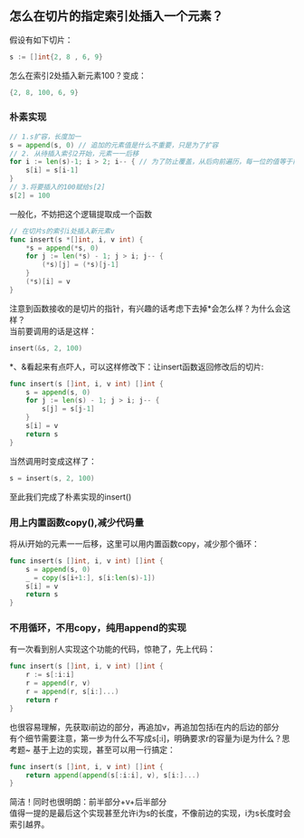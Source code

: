 ## 怎么在切片的指定索引处插入一个元素？
假设有如下切片：
```go
s := []int{2, 8 , 6, 9}
```
怎么在索引2处插入新元素100？变成：
```go
{2, 8, 100, 6, 9}
```
### 朴素实现
```go
// 1.s扩容，长度加一
s = append(s, 0) // 追加的元素值是什么不重要，只是为了扩容
// 2. 从待插入索引2开始，元素一一后移
for i := len(s)-1; i > 2; i-- { // 为了防止覆盖，从后向前遍历，每一位的值等于前一位的值
	s[i] = s[i-1]
}
// 3.将要插入的100赋给s[2]
s[2] = 100
```
一般化，不妨把这个逻辑提取成一个函数
```go
// 在切片s的索引i处插入新元素v
func insert(s *[]int, i, v int) {
	*s = append(*s, 0)
	for j := len(*s) - 1; j > i; j-- {
		(*s)[j] = (*s)[j-1]
	}
	(*s)[i] = v
}
```
注意到函数接收的是切片的指针，有兴趣的话考虑下去掉*会怎么样？为什么会这样？<br>
当前要调用的话是这样：
```go
insert(&s, 2, 100)
```
*、&看起来有点吓人，可以这样修改下：让insert函数返回修改后的切片:
```go
func insert(s []int, i, v int) []int {
	s = append(s, 0)
	for j := len(s) - 1; j > i; j-- {
		s[j] = s[j-1]
	}
	s[i] = v
	return s
}
```
当然调用时变成这样了：
```go
s = insert(s, 2, 100)
```
至此我们完成了朴素实现的insert()
### 用上内置函数copy(),减少代码量
将从i开始的元素一一后移，这里可以用内置函数copy，减少那个循环：
```go
func insert(s []int, i, v int) []int {
	s = append(s, 0)
	_ = copy(s[i+1:], s[i:len(s)-1])
	s[i] = v
	return s
}
```
### 不用循环，不用copy，纯用append的实现
有一次看到别人实现这个功能的代码，惊艳了，先上代码：
```go
func insert(s []int, i, v int) []int {
	r := s[:i:i]
	r = append(r, v)
	r = append(r, s[i:]...)
	return r
}
```
也很容易理解，先获取i前边的部分，再追加v，再追加包括i在内的后边的部分<br>
有个细节需要注意，第一步为什么不写成s[:i]，明确要求r的容量为i是为什么？思考题~
基于上边的实现，甚至可以用一行搞定：
```go
func insert(s []int, i, v int) []int {
	return append(append(s[:i:i], v), s[i:]...)
}
```
简洁！同时也很明朗：前半部分+v+后半部分<br>
值得一提的是最后这个实现甚至允许i为s的长度，不像前边的实现，i为s长度时会索引越界。